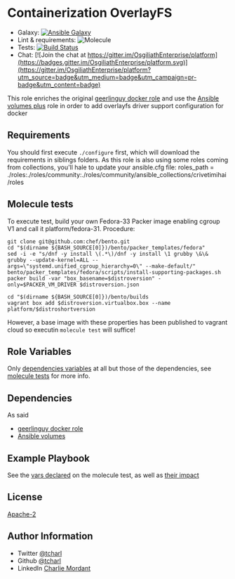 Containerization OverlayFS
=========


* Galaxy: [![Ansible Galaxy](https://img.shields.io/badge/galaxy-tcharl.ansible_containerization-660198.svg?style=flat)](https://galaxy.ansible.com/tcharl/ansible_containerization)
* Lint & requirements: ![Molecule](https://github.com/OsgiliathEnterprise/ansible-containerization/workflows/Molecule/badge.svg)
* Tests: [![Build Status](https://travis-ci.com/OsgiliathEnterprise/ansible-containerization.svg?branch=master)](https://travis-ci.com/OsgiliathEnterprise/ansible-containerization)
* Chat: [![Join the chat at https://gitter.im/OsgiliathEnterprise/platform](https://badges.gitter.im/OsgiliathEnterprise/platform.svg)](https://gitter.im/OsgiliathEnterprise/platform?utm_source=badge&utm_medium=badge&utm_campaign=pr-badge&utm_content=badge)

This role enriches the original [geerlinguy docker role](https://github.com/geerlingguy/ansible-role-docker) and use the [Ansible volumes plus](https://github.com/OsgiliathEnterprise/ansible-volumes) role in order to add overlayfs driver support configuration for docker

Requirements
------------

You should first execute `./configure` first, which will download the requirements in siblings folders.
As this role is also using some roles coming from collections, you'll hale to update your ansible.cfg file:
roles_path = ./roles:./roles/community:./roles/community/ansible_collections/crivetimihai/roles


Molecule tests
--------------

To execute test, build your own Fedora-33 Packer image enabling cgroup V1 and call it platform/fedora-31.
Procedure:

```shell script
git clone git@github.com:chef/bento.git
cd "$(dirname ${BASH_SOURCE[0]})/bento/packer_templates/fedora"
sed -i -e "s/dnf -y install \(.*\)/dnf -y install \1 grubby \&\& grubby --update-kernel=ALL --args=\"systemd.unified_cgroup_hierarchy=0\" --make-default/" bento/packer_templates/fedora/scripts/install-supporting-packages.sh
packer build -var "box_basename=$distroversion" -only=$PACKER_VM_DRIVER $distroversion.json

cd "$(dirname ${BASH_SOURCE[0]})/bento/builds
vagrant box add $distroversion.virtualbox.box --name platform/$distroshortversion
```

However, a base image with these properties has been published to vagrant cloud so executin `molecule test` will suffice!

Role Variables
--------------

Only [dependencies variables](https://github.com/OsgiliathEnterprise/ansible-containerization/blob/master/molecule/default/molecule.yml) at all but those of the dependencies, see [molecule tests](https://github.com/OsgiliathEnterprise/ansible-containerization/blob/master/molecule/default/tests/test_default.py) for more info.

Dependencies
------------

As said
 * [geerlinguy docker role](https://github.com/geerlingguy/ansible-role-docker)
 * [Ansible volumes](https://galaxy.ansible.com/tcharl/ansible_volumes)

Example Playbook
----------------

See the [vars declared](https://github.com/OsgiliathEnterprise/ansible-containerization/blob/master/molecule/default/molecule.yml) on the molecule test, as well as [their impact](https://github.com/OsgiliathEnterprise/ansible-containerization/blob/master/molecule/default/tests/test_default.py) 


License
-------

[Apache-2](https://www.apache.org/licenses/LICENSE-2.0)

Author Information
------------------

* Twitter [@tcharl](https://twitter.com/Tcharl)
* Github [@tcharl](https://github.com/Tcharl)
* LinkedIn [Charlie Mordant](https://www.linkedin.com/in/charlie-mordant-51796a97/)

